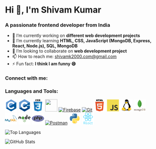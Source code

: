 <!DOCTYPE html>
<html lang="en">
<head>
  <meta charset="UTF-8">
  <title>Shivam Kumar's Portfolio</title>
</head>
<body>

  <h1>Hi 👋, I'm Shivam Kumar</h1>
  <h3>A passionate frontend developer from India</h3>

  <div class="section">
    <ul>
      <li>🔭 I’m currently working on <strong>different web development projects</strong></li>
      <li>🌱 I’m currently learning <strong>HTML, CSS, JavaScript (MongoDB, Express, React, Node.js), SQL, MongoDB</strong></li>
      <li>👯 I’m looking to collaborate on <strong>web development project</strong></li>
      <li>📫 How to reach me: <a href="mailto:shivamk2000.com@gmail.com">shivamk2000.com@gmail.com</a></li>
      <li>⚡ Fun fact: <strong>I think I am funny 😄</strong></li>
    </ul>
  </div>

  <div class="section">
    <h3>Connect with me:</h3>
    <!-- You can add social links here -->
  </div>

  <div class="section">
    <h3>Languages and Tools:</h3>
    <p>
      <!-- Icons -->
      <a href="https://www.cprogramming.com/" target="_blank"><img src="https://raw.githubusercontent.com/devicons/devicon/master/icons/c/c-original.svg" alt="C" width="40" height="40"/></a>
      <a href="https://www.w3schools.com/cpp/" target="_blank"><img src="https://raw.githubusercontent.com/devicons/devicon/master/icons/cplusplus/cplusplus-original.svg" alt="C++" width="40" height="40"/></a>
      <a href="https://www.w3schools.com/css/" target="_blank"><img src="https://raw.githubusercontent.com/devicons/devicon/master/icons/css3/css3-original-wordmark.svg" alt="CSS3" width="40" height="40"/></a>
      <a href="https://expressjs.com" target="_blank"><img src="https://img.icons8.com/?size=100&id=PZQVBAxaueDJ&format=png&color=000000" width="40" height="40"/></a>
      <a href="https://firebase.google.com/" target="_blank"><img src="https://www.svgrepo.com/show/353735/firebase.svg" alt="Firebase" width="40" height="40"/></a>
      <a href="https://git-scm.com/" target="_blank"><img src="https://www.vectorlogo.zone/logos/git-scm/git-scm-icon.svg" alt="Git" width="40" height="40"/></a>
      <a href="https://www.w3.org/html/" target="_blank"><img src="https://raw.githubusercontent.com/devicons/devicon/master/icons/html5/html5-original-wordmark.svg" alt="HTML5" width="40" height="40"/></a>
      <a href="https://developer.mozilla.org/en-US/docs/Web/JavaScript" target="_blank"><img src="https://raw.githubusercontent.com/devicons/devicon/master/icons/javascript/javascript-original.svg" alt="JavaScript" width="40" height="40"/></a>
      <a href="https://www.linux.org/" target="_blank"><img src="https://raw.githubusercontent.com/devicons/devicon/master/icons/linux/linux-original.svg" alt="Linux" width="40" height="40"/></a>
      <a href="https://www.mongodb.com/" target="_blank"><img src="https://raw.githubusercontent.com/devicons/devicon/master/icons/mongodb/mongodb-original-wordmark.svg" alt="MongoDB" width="40" height="40"/></a>
      <a href="https://www.mysql.com/" target="_blank"><img src="https://raw.githubusercontent.com/devicons/devicon/master/icons/mysql/mysql-original-wordmark.svg" alt="MySQL" width="40" height="40"/></a>
      <a href="https://nodejs.org" target="_blank"><img src="https://raw.githubusercontent.com/devicons/devicon/master/icons/nodejs/nodejs-original-wordmark.svg" alt="NodeJS" width="40" height="40"/></a>
      <a href="https://www.php.net" target="_blank"><img src="https://raw.githubusercontent.com/devicons/devicon/master/icons/php/php-original.svg" alt="PHP" width="40" height="40"/></a>
      <a href="https://postman.com" target="_blank"><img src="https://www.vectorlogo.zone/logos/getpostman/getpostman-icon.svg" alt="Postman" width="40" height="40"/></a>
      <a href="https://www.python.org" target="_blank"><img src="https://raw.githubusercontent.com/devicons/devicon/master/icons/python/python-original.svg" alt="Python" width="40" height="40"/></a>
      <a href="https://reactjs.org/" target="_blank"><img src="https://raw.githubusercontent.com/devicons/devicon/master/icons/react/react-original-wordmark.svg" alt="React" width="40" height="40"/></a>
    </p>
  </div>

  <div class="section">
    <p><img src="https://github-readme-stats.vercel.app/api/top-langs?username=Rogshivam&show_icons=true&locale=en&layout=compact" alt="Top Languages" /></p>
    <p><img src="https://github-readme-stats.vercel.app/api?username=Rogshivam&show_icons=true&locale=en" alt="GitHub Stats" /></p>
  </div>

</body>
</html>
